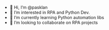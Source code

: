 - 👋 Hi, I’m @pasklan
- 👀 I’m interested in RPA and Python Dev.
- 🌱 I’m currently learning Python automation libs
- 💞️ I’m looking to collaborate on RPA projects


<!---
pasklan/pasklan is a ✨ special ✨ repository because its `README.md` (this file) appears on your GitHub profile.
You can click the Preview link to take a look at your changes.
--->
